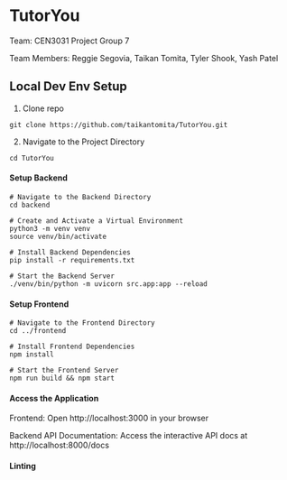 # TutorYou

Team: CEN3031 Project Group 7

Team Members: Reggie Segovia, Taikan Tomita, Tyler Shook, Yash Patel

## Local Dev Env Setup

1. Clone repo
```
git clone https://github.com/taikantomita/TutorYou.git
```
2. Navigate to the Project Directory
```
cd TutorYou
```

#### Setup Backend

```{bash}
# Navigate to the Backend Directory
cd backend 

# Create and Activate a Virtual Environment
python3 -m venv venv
source venv/bin/activate

# Install Backend Dependencies
pip install -r requirements.txt

# Start the Backend Server
./venv/bin/python -m uvicorn src.app:app --reload
```

#### Setup Frontend

```{bash}
# Navigate to the Frontend Directory
cd ../frontend

# Install Frontend Dependencies
npm install

# Start the Frontend Server
npm run build && npm start
```

#### Access the Application

Frontend: Open http://localhost:3000 in your browser

Backend API Documentation: Access the interactive API docs at http://localhost:8000/docs

#### Linting
